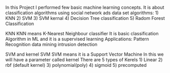 In this Project I performed few basic machine learning concepts.
It is about classification algorithms using social network ads data set 
algorithms: 1) KNN 2) SVM 3) SVM kernal 4) Decision Tree classification 5) Radom Forest Classification


KNN
KNN means K-Nearest Neighbour classifier
It is basic classification Algorithm in ML and it is a supervised learning
Applications: Pattern Recognition
              data mining
              intrusion detection
              
SVM and kernel SVM
SVM means it is a Support Vector Machine
In this we will have a parameter called kernel 
There are 5 types of Kerels
              1) Linear
              2) rbf (default kernel)
              3) polynomial(poly)
              4) sigmoid
              5) precomputed
              
